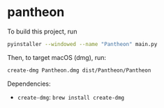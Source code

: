 # pantheon

To build this project, run

```bash
pyinstaller --windowed --name "Pantheon" main.py
```

Then, to target macOS (dmg), run:

```bash
create-dmg Pantheon.dmg dist/Pantheon/Pantheon
```

Dependencies:

- `create-dmg`: `brew install create-dmg`
